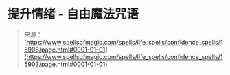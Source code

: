 <!--yml

category: 未分类

date: 2024-06-12 18:55:39

-->

# 提升情绪 - 自由魔法咒语

> 来源：[https://www.spellsofmagic.com/spells/life_spells/confidence_spells/15903/page.html#0001-01-01](https://www.spellsofmagic.com/spells/life_spells/confidence_spells/15903/page.html#0001-01-01)
